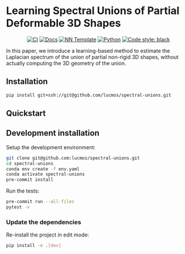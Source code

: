 # Learning Spectral Unions of Partial Deformable 3D Shapes

<p align="center">
    <a href="https://github.com/lucmos/spectral-unions/actions/workflows/test_suite.yml"><img alt="CI" src=https://img.shields.io/github/workflow/status/lucmos/spectral-unions/Test%20Suite/main?label=main%20checks></a>
    <a href="https://lucmos.github.io/spectral-unions"><img alt="Docs" src=https://img.shields.io/github/deployments/lucmos/spectral-unions/github-pages?label=docs></a>
    <a href="https://github.com/grok-ai/nn-template"><img alt="NN Template" src="https://shields.io/badge/nn--template-0.2.1-emerald?style=flat&labelColor=gray"></a>
    <a href="https://www.python.org/downloads/"><img alt="Python" src="https://img.shields.io/badge/python-3.9-blue.svg"></a>
    <a href="https://black.readthedocs.io/en/stable/"><img alt="Code style: black" src="https://img.shields.io/badge/code%20style-black-000000.svg"></a>
</p>

In this paper, we introduce a learning-based method to estimate the Laplacian spectrum of the union of partial non-rigid 3D shapes, without actually computing the 3D geometry of the union.


## Installation

```bash
pip install git+ssh://git@github.com/lucmos/spectral-unions.git
```


## Quickstart

[comment]: <> (> Fill me!)


## Development installation

Setup the development environment:

```bash
git clone git@github.com:lucmos/spectral-unions.git
cd spectral-unions
conda env create -f env.yaml
conda activate spectral-unions
pre-commit install
```

Run the tests:

```bash
pre-commit run --all-files
pytest -v
```


### Update the dependencies

Re-install the project in edit mode:

```bash
pip install -e .[dev]
```
